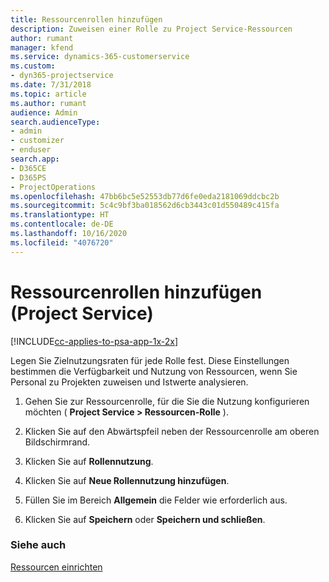 ```yaml
---
title: Ressourcenrollen hinzufügen
description: Zuweisen einer Rolle zu Project Service-Ressourcen
author: rumant
manager: kfend
ms.service: dynamics-365-customerservice
ms.custom:
- dyn365-projectservice
ms.date: 7/31/2018
ms.topic: article
ms.author: rumant
audience: Admin
search.audienceType:
- admin
- customizer
- enduser
search.app:
- D365CE
- D365PS
- ProjectOperations
ms.openlocfilehash: 47bb6bc5e52553db77d6fe0eda2181069ddcbc2b
ms.sourcegitcommit: 5c4c9bf3ba018562d6cb3443c01d550489c415fa
ms.translationtype: HT
ms.contentlocale: de-DE
ms.lasthandoff: 10/16/2020
ms.locfileid: "4076720"
---
```

# <a name="add-resource-roles-project-service"></a>Ressourcenrollen hinzufügen (Project Service)

[!INCLUDE[cc-applies-to-psa-app-1x-2x](../includes/cc-applies-to-psa-app-1x-2x.md)]

Legen Sie Zielnutzungsraten für jede Rolle fest. Diese Einstellungen bestimmen die Verfügbarkeit und Nutzung von Ressourcen, wenn Sie Personal zu Projekten zuweisen und Istwerte analysieren.  
  
1.  Gehen Sie zur Ressourcenrolle, für die Sie die Nutzung konfigurieren möchten ( **Project Service > Ressourcen-Rolle** ).  
  
2.  Klicken Sie auf den Abwärtspfeil neben der Ressourcenrolle am oberen Bildschirmrand.  
  
3.  Klicken Sie auf **Rollennutzung**.  
  
4.  Klicken Sie auf **Neue Rollennutzung hinzufügen**.  
  
5.  Füllen Sie im Bereich **Allgemein** die Felder wie erforderlich aus.  
  
6.  Klicken Sie auf **Speichern** oder **Speichern und schließen**.  
  
### <a name="see-also"></a>Siehe auch  
 [Ressourcen einrichten](../psa/set-up-resources.md)
